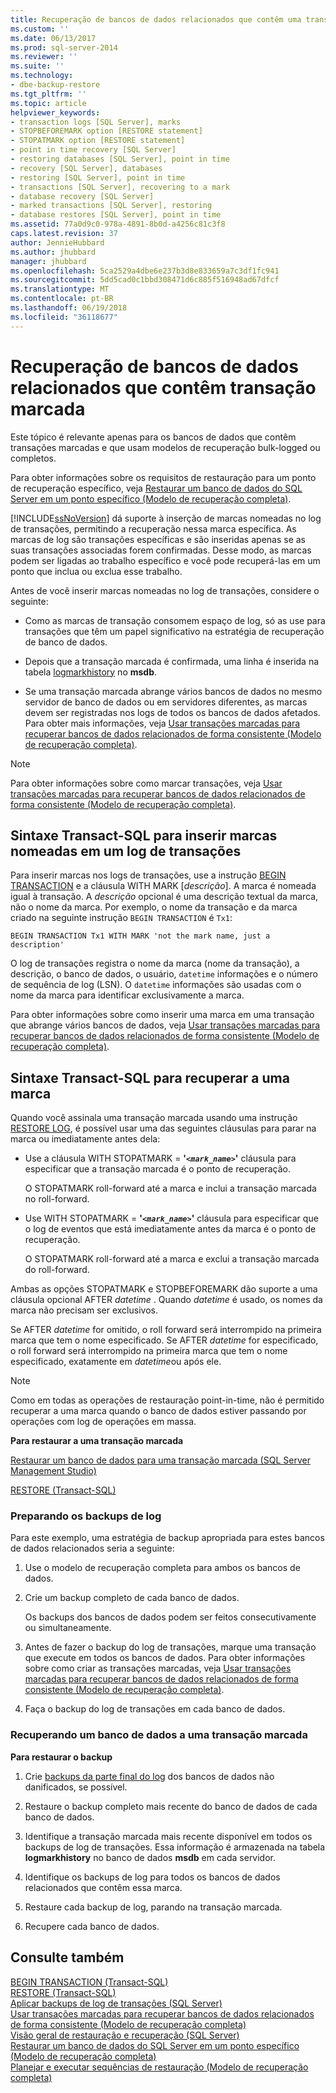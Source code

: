 ```yaml
---
title: Recuperação de bancos de dados relacionados que contêm uma transação marcada | Microsoft Docs
ms.custom: ''
ms.date: 06/13/2017
ms.prod: sql-server-2014
ms.reviewer: ''
ms.suite: ''
ms.technology:
- dbe-backup-restore
ms.tgt_pltfrm: ''
ms.topic: article
helpviewer_keywords:
- transaction logs [SQL Server], marks
- STOPBEFOREMARK option [RESTORE statement]
- STOPATMARK option [RESTORE statement]
- point in time recovery [SQL Server]
- restoring databases [SQL Server], point in time
- recovery [SQL Server], databases
- restoring [SQL Server], point in time
- transactions [SQL Server], recovering to a mark
- database recovery [SQL Server]
- marked transactions [SQL Server], restoring
- database restores [SQL Server], point in time
ms.assetid: 77a0d9c0-978a-4891-8b0d-a4256c81c3f8
caps.latest.revision: 37
author: JennieHubbard
ms.author: jhubbard
manager: jhubbard
ms.openlocfilehash: 5ca2529a4dbe6e237b3d8e833659a7c3df1fc941
ms.sourcegitcommit: 5dd5cad0c1bbd308471d6c885f516948ad67dfcf
ms.translationtype: MT
ms.contentlocale: pt-BR
ms.lasthandoff: 06/19/2018
ms.locfileid: "36118677"
---
```

# <a name="recovery-of-related--databases-that-contain-marked-transaction"></a>Recuperação de bancos de dados relacionados que contêm transação marcada
  Este tópico é relevante apenas para os bancos de dados que contêm transações marcadas e que usam modelos de recuperação bulk-logged ou completos.  
  
 Para obter informações sobre os requisitos de restauração para um ponto de recuperação específico, veja [Restaurar um banco de dados do SQL Server em um ponto específico &#40;Modelo de recuperação completa&#41;](restore-a-sql-server-database-to-a-point-in-time-full-recovery-model.md).  
  
 [!INCLUDE[ssNoVersion](../../includes/ssnoversion-md.md)] dá suporte à inserção de marcas nomeadas no log de transações, permitindo a recuperação nessa marca específica. As marcas de log são transações específicas e são inseridas apenas se as suas transações associadas forem confirmadas. Desse modo, as marcas podem ser ligadas ao trabalho específico e você pode recuperá-las em um ponto que inclua ou exclua esse trabalho.  
  
 Antes de você inserir marcas nomeadas no log de transações, considere o seguinte:  
  
-   Como as marcas de transação consomem espaço de log, só as use para transações que têm um papel significativo na estratégia de recuperação de banco de dados.  
  
-   Depois que a transação marcada é confirmada, uma linha é inserida na tabela [logmarkhistory](/sql/relational-databases/system-tables/logmarkhistory-transact-sql) no **msdb**.  
  
-   Se uma transação marcada abrange vários bancos de dados no mesmo servidor de banco de dados ou em servidores diferentes, as marcas devem ser registradas nos logs de todos os bancos de dados afetados. Para obter mais informações, veja [Usar transações marcadas para recuperar bancos de dados relacionados de forma consistente &#40;Modelo de recuperação completa&#41;](use-marked-transactions-to-recover-related-databases-consistently.md).  
  
> [!NOTE]  
>  Para obter informações sobre como marcar transações, veja [Usar transações marcadas para recuperar bancos de dados relacionados de forma consistente &#40;Modelo de recuperação completa&#41;](use-marked-transactions-to-recover-related-databases-consistently.md).  
  
## <a name="transact-sql-syntax-for-inserting-named-marks-into-a-transaction-log"></a>Sintaxe Transact-SQL para inserir marcas nomeadas em um log de transações  
 Para inserir marcas nos logs de transações, use a instrução [BEGIN TRANSACTION](/sql/t-sql/language-elements/begin-transaction-transact-sql) e a cláusula WITH MARK [*descrição*]. A marca é nomeada igual à transação. A *descrição* opcional é uma descrição textual da marca, não o nome da marca. Por exemplo, o nome da transação e da marca criado na seguinte instrução `BEGIN TRANSACTION` é `Tx1`:  
  
```wmimof  
BEGIN TRANSACTION Tx1 WITH MARK 'not the mark name, just a description'    
```  
  
 O log de transações registra o nome da marca (nome da transação), a descrição, o banco de dados, o usuário, `datetime` informações e o número de sequência de log (LSN). O `datetime` informações são usadas com o nome da marca para identificar exclusivamente a marca.  
  
 Para obter informações sobre como inserir uma marca em uma transação que abrange vários bancos de dados, veja [Usar transações marcadas para recuperar bancos de dados relacionados de forma consistente &#40;Modelo de recuperação completa&#41;](use-marked-transactions-to-recover-related-databases-consistently.md).  
  
## <a name="transact-sql-syntax-for-recovering-to-a-mark"></a>Sintaxe Transact-SQL para recuperar a uma marca  
 Quando você assinala uma transação marcada usando uma instrução [RESTORE LOG](/sql/t-sql/statements/restore-statements-transact-sql), é possível usar uma das seguintes cláusulas para parar na marca ou imediatamente antes dela:  
  
-   Use a cláusula WITH STOPATMARK = **'*`<mark_name>`*'** cláusula para especificar que a transação marcada é o ponto de recuperação.  
  
     O STOPATMARK roll-forward até a marca e inclui a transação marcada no roll-forward.  
  
-   Use WITH STOPATMARK = **'*`<mark_name>`*'** cláusula para especificar que o log de eventos que está imediatamente antes da marca é o ponto de recuperação.  
  
     O STOPATMARK roll-forward até a marca e exclui a transação marcada do roll-forward.  
  
 Ambas as opções STOPATMARK e STOPBEFOREMARK dão suporte a uma cláusula opcional AFTER *datetime* . Quando *datetime* é usado, os nomes da marca não precisam ser exclusivos.  
  
 Se AFTER *datetime* for omitido, o roll forward será interrompido na primeira marca que tem o nome especificado. Se AFTER *datetime* for especificado, o roll forward será interrompido na primeira marca que tem o nome especificado, exatamente em *datetime*ou após ele.  
  
> [!NOTE]  
>  Como em todas as operações de restauração point-in-time, não é permitido recuperar a uma marca quando o banco de dados estiver passando por operações com log de operações em massa.  
  
 **Para restaurar a uma transação marcada**  
  
 [Restaurar um banco de dados para uma transação marcada &#40;SQL Server Management Studio&#41;](restore-a-database-to-a-marked-transaction-sql-server-management-studio.md)  
  
 [RESTORE &#40;Transact-SQL&#41;](/sql/t-sql/statements/restore-statements-transact-sql)  
  
### <a name="preparing-the-log-backups"></a>Preparando os backups de log  
 Para este exemplo, uma estratégia de backup apropriada para estes bancos de dados relacionados seria a seguinte:  
  
1.  Use o modelo de recuperação completa para ambos os bancos de dados.  
  
2.  Crie um backup completo de cada banco de dados.  
  
     Os backups dos bancos de dados podem ser feitos consecutivamente ou simultaneamente.  
  
3.  Antes de fazer o backup do log de transações, marque uma transação que execute em todos os bancos de dados. Para obter informações sobre como criar as transações marcadas, veja [Usar transações marcadas para recuperar bancos de dados relacionados de forma consistente &#40;Modelo de recuperação completa&#41;](use-marked-transactions-to-recover-related-databases-consistently.md).  
  
4.  Faça o backup do log de transações em cada banco de dados.  
  
### <a name="recovering-the-database-to-a-marked-transaction"></a>Recuperando um banco de dados a uma transação marcada  
 **Para restaurar o backup**  
  
1.  Crie [backups da parte final do log](tail-log-backups-sql-server.md) dos bancos de dados não danificados, se possível.  
  
2.  Restaure o backup completo mais recente do banco de dados de cada banco de dados.  
  
3.  Identifique a transação marcada mais recente disponível em todos os backups de log de transações. Essa informação é armazenada na tabela **logmarkhistory** no banco de dados **msdb** em cada servidor.  
  
4.  Identifique os backups de log para todos os bancos de dados relacionados que contêm essa marca.  
  
5.  Restaure cada backup de log, parando na transação marcada.  
  
6.  Recupere cada banco de dados.  
  
## <a name="see-also"></a>Consulte também  
 [BEGIN TRANSACTION &#40;Transact-SQL&#41;](/sql/t-sql/language-elements/begin-transaction-transact-sql)   
 [RESTORE &#40;Transact-SQL&#41;](/sql/t-sql/statements/restore-statements-transact-sql)   
 [Aplicar backups de log de transações &#40;SQL Server&#41;](transaction-log-backups-sql-server.md)   
 [Usar transações marcadas para recuperar bancos de dados relacionados de forma consistente &#40;Modelo de recuperação completa&#41;](use-marked-transactions-to-recover-related-databases-consistently.md)   
 [Visão geral de restauração e recuperação &#40;SQL Server&#41;](restore-and-recovery-overview-sql-server.md)   
 [Restaurar um banco de dados do SQL Server em um ponto específico &#40;Modelo de recuperação completa&#41;](restore-a-sql-server-database-to-a-point-in-time-full-recovery-model.md)   
 [Planejar e executar sequências de restauração &#40;Modelo de recuperação completa&#41;](plan-and-perform-restore-sequences-full-recovery-model.md)  
  
  
